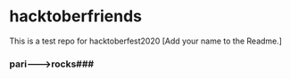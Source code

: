 # hacktoberfriends
This is a test repo for hacktoberfest2020 [Add your name to the Readme.]









### pari--->rocks###

